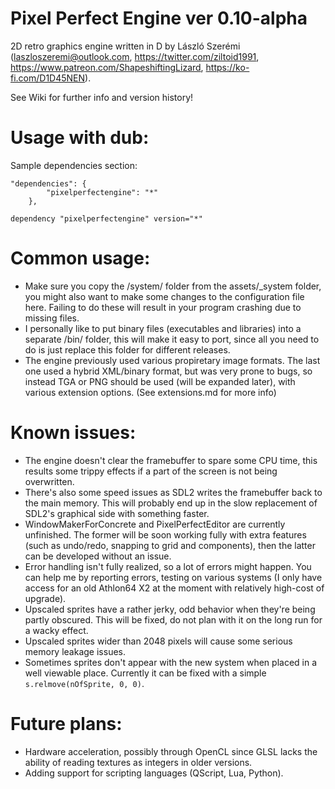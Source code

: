 # Pixel Perfect Engine ver 0.10-alpha

2D retro graphics engine written in D by László Szerémi (laszloszeremi@outlook.com, https://twitter.com/ziltoid1991, https://www.patreon.com/ShapeshiftingLizard, https://ko-fi.com/D1D45NEN).

See Wiki for further info and version history!


# Usage with dub:
Sample dependencies section:
```
"dependencies": {
		"pixelperfectengine": "*"
	},
```

```
dependency "pixelperfectengine" version="*"
```

# Common usage:

* Make sure you copy the /system/ folder from the assets/_system folder, you might also want to make some changes to the configuration file here. Failing to do these will result in your program crashing due to missing files.
* I personally like to put binary files (executables and libraries) into a separate /bin/ folder, this will make it easy to port, since all you need to do is just replace this folder for different releases.
* The engine previously used various propiretary image formats. The last one used a hybrid XML/binary format, but was very prone to bugs, so instead TGA or PNG should be used (will be expanded later), with various extension options. (See extensions.md for more info)

# Known issues:

* The engine doesn't clear the framebuffer to spare some CPU time, this results some trippy effects if a part of the screen is not being overwritten.
* There's also some speed issues as SDL2 writes the framebuffer back to the main memory. This will probably end up in the slow replacement of SDL2's graphical side with something faster.
* WindowMakerForConcrete and PixelPerfectEditor are currently unfinished. The former will be soon working fully with extra features (such as undo/redo, snapping to grid and components), then the latter can be developed without an issue.
* Error handling isn't fully realized, so a lot of errors might happen. You can help me by reporting errors, testing on various systems (I only have access for an old Athlon64 X2 at the moment with relatively high-cost of upgrade).
* Upscaled sprites have a rather jerky, odd behavior when they're being partly obscured. This will be fixed, do not plan with it on the long run for a wacky effect.
* Upscaled sprites wider than 2048 pixels will cause some serious memory leakage issues.
* Sometimes sprites don't appear with the new system when placed in a well viewable place. Currently it can be fixed with a simple `s.relmove(nOfSprite, 0, 0)`.

# Future plans:

* Hardware acceleration, possibly through OpenCL since GLSL lacks the ability of reading textures as integers in older versions.
* Adding support for scripting languages (QScript, Lua, Python).
